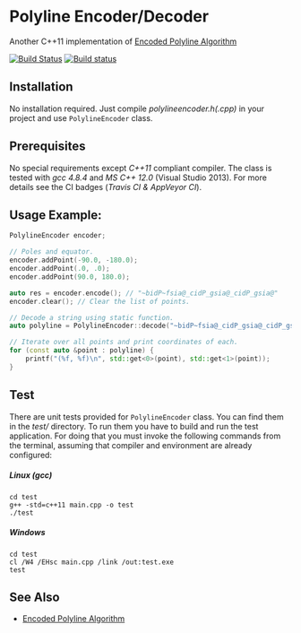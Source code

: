 # Polyline Encoder/Decoder
Another C++11 implementation of [Encoded Polyline Algorithm](https://developers.google.com/maps/documentation/utilities/polylinealgorithm)

[![Build Status](https://travis-ci.org/vahancho/polylineencoder.svg?branch=master)](https://travis-ci.org/vahancho/polylineencoder)
[![Build status](https://ci.appveyor.com/api/projects/status/6tg1kkp5fgk3x2fd?svg=true)](https://ci.appveyor.com/project/vahancho/polylineencoder)

## Installation

No installation required. Just compile *polylineencoder.h(.cpp)* in your project and use `PolylineEncoder` class.

## Prerequisites

No special requirements except *C++11* compliant compiler. The class is tested with *gcc 4.8.4* and *MS C++ 12.0* (Visual Studio 2013).
For more details see the CI badges (*Travis CI & AppVeyor CI*).

## Usage Example:

```cpp
PolylineEncoder encoder;

// Poles and equator.
encoder.addPoint(-90.0, -180.0);
encoder.addPoint(.0, .0);
encoder.addPoint(90.0, 180.0);

auto res = encoder.encode(); // "~bidP~fsia@_cidP_gsia@_cidP_gsia@"
encoder.clear(); // Clear the list of points.

// Decode a string using static function.
auto polyline = PolylineEncoder::decode("~bidP~fsia@_cidP_gsia@_cidP_gsia@");

// Iterate over all points and print coordinates of each.
for (const auto &point : polyline) {
    printf("(%f, %f)\n", std::get<0>(point), std::get<1>(point));
}
```

## Test

There are unit tests provided for `PolylineEncoder` class. You can find them in the *test/* directory.
To run them you have to build and run the test application. For doing that you must invoke the following
commands from the terminal, assuming that compiler and environment are already configured:

##### Linux (gcc)
```
cd test
g++ -std=c++11 main.cpp -o test
./test
```

##### Windows
```
cd test
cl /W4 /EHsc main.cpp /link /out:test.exe
test
```

## See Also

* [Encoded Polyline Algorithm](https://developers.google.com/maps/documentation/utilities/polylinealgorithm)

